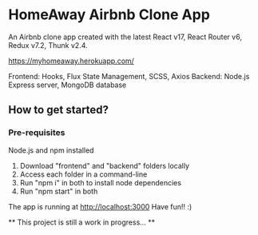 # HomeAway Airbnb Clone App

An Airbnb clone app created with the latest React v17, React Router v6, Redux v7.2, Thunk v2.4.

https://myhomeaway.herokuapp.com/

Frontend: Hooks, Flux State Management, SCSS, Axios
Backend: Node.js Express server, MongoDB database

## How to get started?

### Pre-requisites 
 Node.js and npm installed

1. Download "frontend" and "backend" folders locally
2. Access each folder in a command-line
3. Run "npm i" in both to install node dependencies
4. Run "npm start" in both

The app is running at [http://localhost:3000](http://localhost:3000)
Have fun!! :)

** This project is still a work in progress... **
